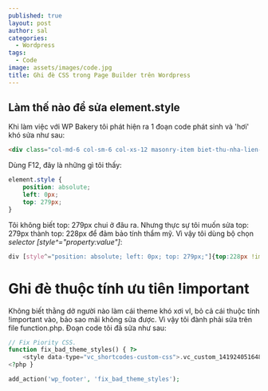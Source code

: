 ```yaml
---
published: true
layout: post
author: sal
categories:
  - Wordpress
tags:
  - Code
image: assets/images/code.jpg
title: Ghi đè CSS trong Page Builder trên Wordpress
---
```

## Làm thế nào để sửa element.style

Khi làm việc với WP Bakery tôi phát hiện ra 1 đoạn code phát sinh và 'hơi' khó sửa như sau:

```html
<div class="col-md-6 col-sm-6 col-xs-12 masonry-item biet-thu-nha-lien-ke nghi-duong shophouse-officetel" style="position: absolute; left: 0px; top: 279px;">
```

Dùng F12, đây là những gì tôi thấy:

```css
element.style {
    position: absolute;
    left: 0px;
    top: 279px;
}
````

Tôi không biết top: 279px chui ở đâu ra. Nhưng thực sự tôi muốn sửa top: 279px thành top: 228px để đảm bảo tính thẩm mỹ. Vì vậy tôi dùng bộ chọn _selector [style^="property:value"]_:

```css
div [style^="position: absolute; left: 0px; top: 279px;"]{top:228px !important;}
```

# Ghi đè thuộc tính ưu tiên !important

Không biết thằng dở người nào làm cái theme khó xơi vl, bỏ cả cái thuộc tính !important vào, bảo sao mãi không sửa được. Vì vậy tôi đành phải sửa trên file function.php. Đoạn code tôi đã sửa như sau:

```php
// Fix Piority CSS.
function fix_bad_theme_styles() { ?>
    <style data-type="vc_shortcodes-custom-css">.vc_custom_1419240516480{box-shadow: none;background-color:unset!important;margin-bottom:-60px;}</style>
<?php }

add_action('wp_footer', 'fix_bad_theme_styles');
```
